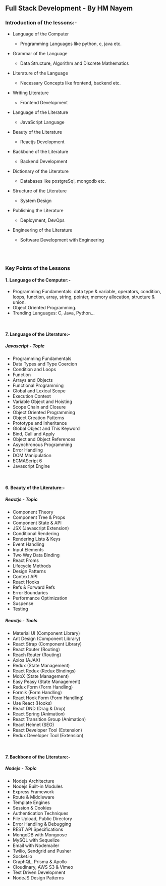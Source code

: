 ## Full Stack Development - By HM Nayem

### Introduction of the lessons:-

- Language of the Computer
  - Programming Languages like python, c, java etc.

- Grammar of the Language
  - Data Structure, Algorithm and Discrete Mathematics

- Literature of the Language
  - Necessary Concepts like frontend, backend etc.

- Writing Literature
  - Frontend Development

- Language of the Literature
  - JavaScript Language

- Beauty of the Literature
  - Reactjs Development

- Backbone of the Literature
  - Backend Development

- Dictionary of the Literature
  - Databases like postgreSql, mongodb etc.

- Structure of the Literature
  - System Design

- Publishing the Literature
  - Deployment, DevOps

- Engineering of the Literature
  - Software Development with Engineering


<br/>
<br/>

### Key Points of the Lessons

#### 1. Language of the Computer:-
- Programming Fundamentals: data type & variable, operators, condition, loops, function, array, string, pointer, memory allocation, structure & union.
- Object Oriented Programming.
- Trending Languages: C, Java, Python...

<br/>

#### 7. Language of the Literature:-
##### Javascript - Topic
- Programming Fundamentals
- Data Types and Type Coercion
- Condition and Loops
- Function
- Arrays and Objects
- Functional Programming
- Global and Lexical Scope
- Execution Context
- Variable Object and Hoisting
- Scope Chain and Closure
- Object Oriented Programming
- Object Creation Patterns
- Prototype and Inheritance
- Global Object and This Keyword
- Bind, Call and Apply
- Object and Object References
- Asynchronous Programming
- Error Handling
- DOM Manipulation
- ECMAScript 6
- Javascript Engine

<br/>

#### 6. Beauty of the Literature:-
##### Reactjs - Topic

- Component Theory
- Component Tree & Props
- Component State & API
- JSX (Javascript Extension)
- Conditional Rendering
- Rendering Lists & Keys
- Event Handling
- Input Elements
- Two Way Data Binding
- React Froms
- Lifecycle Methods
- Design Patterns
- Context API
- React Hooks
- Refs & Forward Refs
- Error Boundaries
- Performance Optimization
- Suspense
- Testing

##### Reactjs - Tools
- Material UI (Component Library)
- Ant Design (Component Library)
- React Strap (Component Library)
- React Router (Routing)
- Reach Router (Routing)
- Axios (AJAX)
- Redux (State Management)
- React Redux (Redux Bindings)
- MobX (State Management)
- Easy Peasy (State Management)
- Redux Form (Form Handling)
- Formik (Form Handling)
- React Hook Form (Form Handling)
- Use React (Hooks)
- React DND (Drag & Drop)
- React Spring (Animation)
- React Transition Group (Animation)
- React Helmet (SEO)
- React Developer Tool (Extension)
- Redux Developer Tool (Extension)

<br/>

#### 7. Backbone of the Literature:-

##### Nodejs - Topic

- Nodejs Architecture
- Nodejs Built-in Modules
- Express Framework
- Route & Middleware
- Template Engines
- Session & Cookies
- Authentication Techniques
- File Upload, Public Directory
- Error Handling & Debugging
- REST API Specifications
- MongoDB with Mongoose
- MySQL with Sequelize
- Email with Nodemailer
- Twilio, Sendgrid and Pusher
- Socket.io
- GraphQL, Prisma & Apollo
- Cloudinary, AWS S3 & Vimeo
- Test Driven Development
- NodeJS Design Patterns
